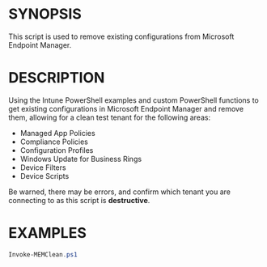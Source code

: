 # SYNOPSIS
This script is used to remove existing configurations from Microsoft Endpoint Manager.

# DESCRIPTION
Using the Intune PowerShell examples and custom PowerShell functions to get existing configurations in Microsoft Endpoint Manager and remove them, allowing for a clean test tenant for the following areas:

- Managed App Policies
- Compliance Policies
- Configuration Profiles
- Windows Update for Business Rings
- Device Filters
- Device Scripts

Be warned, there may be errors, and confirm which tenant you are connecting to as this script is **destructive**.


# EXAMPLES
```PowerShell
Invoke-MEMClean.ps1

```